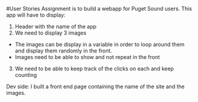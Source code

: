 #User Stories
Assignment is to build a webapp for Puget Sound users. This app will have to display:  
1. Header with the name of the app
2. We need to display 3 images
* The images can be display in a variable in order to loop around them and display them randomly in the front.
* Images need to be able to show and not repeat in the front
3. We need to be able to keep track of the clicks on each and keep counting

Dev side:
I built a front end page containing the name of the site and the images.
